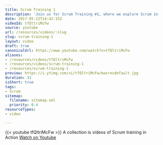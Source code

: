 ```yaml
---
title: Scrum Training 1
description: 'Join us for Scrum Training #1, where we explore Scrum in action through engaging videos that enhance your understanding of agile methodologies!'
date: 2017-05-22T14:42:15Z
videoId: tfQltriMcFw
source: youtube
url: /resources/videos/:slug
slug: scrum-training-1
layout: video
draft: true
canonicalUrl: https://www.youtube.com/watch?v=tfQltriMcFw
aliases:
- /resources/videos/tfQltriMcFw
- /resources/videos/scrum-training-1
- /resources/scrum-training-1
preview: https://i.ytimg.com/vi/tfQltriMcFw/maxresdefault.jpg
duration: 31
isShort: true
tags:
- Scrum
sitemap:
  filename: sitemap.xml
  priority: 0.4
resourceTypes:
- video

---
```

{{< youtube tfQltriMcFw >}} 
 A collection is videos of Scrum training in Action 
 [Watch on Youtube](https://www.youtube.com/watch?v=tfQltriMcFw)
